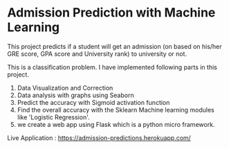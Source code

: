 # Admission Prediction with Machine Learning
This project predicts if a student will get an admission (on based on his/her GRE score, GPA score and University rank) to university or not.

This is a classification problem. I have implemented following parts in this project.

1. Data Visualization and Correction
2. Data analysis with graphs using Seaborn
3. Predict the accuracy with Sigmoid activation function
4. Find the overall accuracy with the Sklearn Machine learning modules like 'Logistic Regression'.
5. we create a web app using Flask which is a python micro framework.

Live Application :
https://admission-predictions.herokuapp.com/
